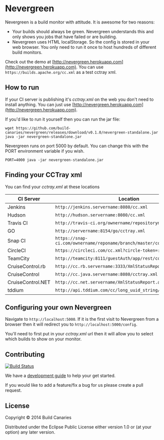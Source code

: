 # Nevergreen

Nevergreen is a build monitor with attitude. It is awesome for two reasons:

* Your builds should always be green. Nevergreen understands this and only shows you jobs that have failed or are building.
* Nevergreen uses HTML localStorage. So the config is stored in your web browser. You only need to run it once to host hundreds of different build monitors.

Check out the demo at [http://nevergreen.herokuapp.com](http://nevergreen.herokuapp.com). You can use `https://builds.apache.org/cc.xml` as a test cctray xml.

## How to run

If your CI server is publishing it's *cctray.xml* on the web you don't need to install anything. You can just use [http://nevergreen.herokuapp.com](http://nevergreen.herokuapp.com).

If you'd like to run it yourself then you can run the jar file:

```
wget https://github.com/build-canaries/nevergreen/releases/download/v0.1.0/nevergreen-standalone.jar
java -jar nevergreen-standalone.jar
```
Nevergreen runs on port 5000 by default. You can change this with the PORT environment variable if you wish.

```
PORT=4000 java -jar nevergreen-standalone.jar
```

## Finding your CCTray xml

You can find your *cctray.xml* at these locations

 CI Server           | Location
 ------------------- | -----------------------------------------------------
 Jenkins             |  `http://jenkins.servername:8080/cc.xml`
 Hudson              |  `http://hudson.servername:8080/cc.xml`
 Travis CI           |  `http://travis-ci.org/ownername/repositoryname/cc.xml`
 GO                  |  `http://servername:8154/go/cctray.xml`
 Snap CI             |  `https://snap-ci.com/ownername/reponame/branch/master/cctray.xml`
 CircleCI            |  `https://circleci.com/cc.xml?circle-token=:circle-token`
 TeamCity            |  `http://teamcity:8111/guestAuth/app/rest/cctray/projects.xml`
 CruiseControl.rb    |  `http://cc.rb.servername:3333/XmlStatusReport.aspx`
 CruiseControl       |  `http://cc.java.servername:8080/cctray.xml`
 CruiseControl.NET   |  `http://cc.net.servername/XmlStatusReport.aspx`
 tddium              |  `http://api.tddium.com/cc/long_uuid_string/cctray.xml`

## Configuring your own Nevergreen

Navigate to `http://localhost:5000`. If it is the first visit to Nevergreen from a browser then it will redirect you to `http://localhost:5000/config`.

You'll need to first put in your *cctray.xml* url then it will allow you to select which builds to show on your monitor.

## Contributing

[![Build Status](https://snap-ci.com/build-canaries/nevergreen/branch/master/build_image)](https://snap-ci.com/build-canaries/nevergreen/branch/master)

We have a [development guide](doc/contributing.md) to help your get started.

If you would like to add a feature/fix a bug for us please create a pull request.

## License

Copyright © 2014 Build Canaries

Distributed under the Eclipse Public License either version 1.0 or (at your option) any later version.
